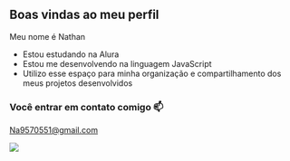 ## Boas vindas ao meu perfil

Meu nome é Nathan

- Estou estudando na Alura
- Estou me desenvolvendo na linguagem JavaScript
- Utilizo esse espaço para minha organização e compartilhamento dos meus projetos desenvolvidos

 ### Você entrar em contato comigo 📫

Na9570551@gmail.com

![](https://media1.tenor.com/m/wuetpb98xB0AAAAd/steph-curry-steph.gif)
